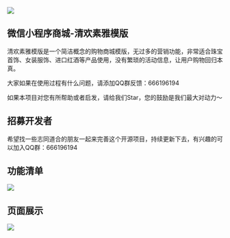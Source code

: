<img src="http://cdn.ddyy.top/001e472fde3c2704dbe51f953578e792.jpg" />

## 微信小程序商城-清欢素雅模版
清欢素雅模版是一个简洁概念的购物商城模版，无过多的营销功能，非常适合珠宝首饰、女装服饰、进口红酒等产品使用，没有繁琐的活动信息，让用户购物回归本真。

大家如果在使用过程有什么问题，请添加QQ群反馈：666196194

如果本项目对您有所帮助或者启发，请给我们Star，您的鼓励是我们最大对动力～

## 招募开发者
希望找一些志同道合的朋友一起来完善这个开源项目，持续更新下去，有兴趣的可以加入QQ群：666196194

## 功能清单
<img src="http://cdn.ddyy.top/af515341cf0d59b1f7358ec8d12d3499.jpg" />

## 页面展示
<img src="http://cdn.ddyy.top/4c5fe92fbd031697a662e6ec0c54b942.jpg" />
